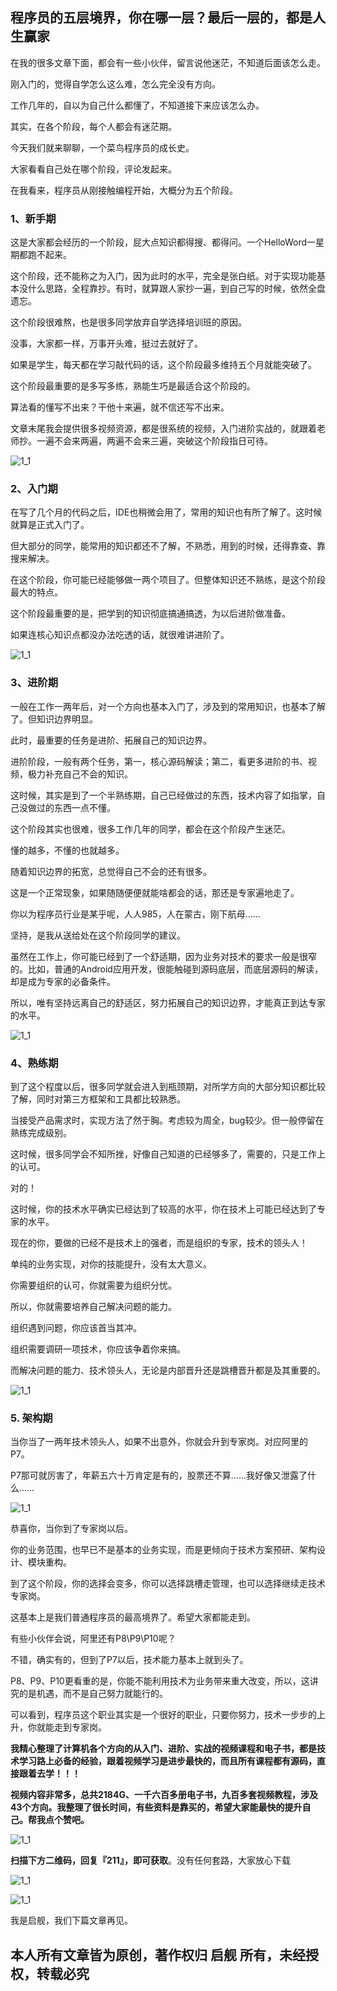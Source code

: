 ## 程序员的五层境界，你在哪一层？最后一层的，都是人生赢家

在我的很多文章下面，都会有一些小伙伴，留言说他迷茫，不知道后面该怎么走。

刚入门的，觉得自学怎么这么难，怎么完全没有方向。

工作几年的，自以为自己什么都懂了，不知道接下来应该怎么办。

其实，在各个阶段，每个人都会有迷茫期。

今天我们就来聊聊，一个菜鸟程序员的成长史。

大家看看自己处在哪个阶段，评论发起来。

在我看来，程序员从刚接触编程开始，大概分为五个阶段。

### 1、新手期

这是大家都会经历的一个阶段，屁大点知识都得搜、都得问。一个HelloWord一星期都跑不起来。

这个阶段，还不能称之为入门，因为此时的水平，完全是张白纸。对于实现功能基本没什么思路，全程靠抄。有时，就算跟人家抄一遍，到自己写的时候，依然全盘遗忘。

这个阶段很难熬，也是很多同学放弃自学选择培训班的原因。

没事，大家都一样，万事开头难，挺过去就好了。

如果是学生，每天都在学习敲代码的话，这个阶段最多维持五个月就能突破了。

这个阶段最重要的是多写多练，熟能生巧是最适合这个阶段的。

算法看的懂写不出来？干他十来遍，就不信还写不出来。

文章末尾我会提供很多视频资源，都是很系统的视频，入门进阶实战的，就跟着老师抄。一遍不会来两遍，两遍不会来三遍，突破这个阶段指日可待。

![1_1](img/3/3_31.jpeg)

### 2、入门期

在写了几个月的代码之后，IDE也稍微会用了，常用的知识也有所了解了。这时候就算是正式入门了。

但大部分的同学，能常用的知识都还不了解，不熟悉，用到的时候，还得靠查、靠搜来解决。

在这个阶段，你可能已经能够做一两个项目了。但整体知识还不熟练，是这个阶段最大的特点。

这个阶段最重要的是，把学到的知识彻底搞通搞透，为以后进阶做准备。

如果连核心知识点都没办法吃透的话，就很难讲进阶了。

![1_1](img/3/3_32.jpeg)

### 3、进阶期

一般在工作一两年后，对一个方向也基本入门了，涉及到的常用知识，也基本了解了。但知识边界明显。

此时，最重要的任务是进阶、拓展自己的知识边界。

进阶阶段，一般有两个任务，第一，核心源码解读；第二，看更多进阶的书、视频，极力补充自己不会的知识。

这时候，其实是到了一个半熟练期，自己已经做过的东西，技术内容了如指掌，自己没做过的东西一点不懂。

这个阶段其实也很难，很多工作几年的同学，都会在这个阶段产生迷茫。

懂的越多，不懂的也就越多。

随着知识边界的拓宽，总觉得自己不会的还有很多。

这是一个正常现象，如果随随便便就能啥都会的话，那还是专家遍地走了。

你以为程序员行业是某乎呢，人人985，人在蒙古，刚下航母……

坚持，是我从送给处在这个阶段同学的建议。

虽然在工作上，你可能已经到了一个舒适期，因为业务对技术的要求一般是很窄的。比如，普通的Android应用开发，很能触碰到源码底层，而底层源码的解读，却是成为专家的必备条件。

所以，唯有坚持远离自己的舒适区，努力拓展自己的知识边界，才能真正到达专家的水平。

![1_1](img/3/3_33.jpeg)

### 4、熟练期

到了这个程度以后，很多同学就会进入到瓶颈期，对所学方向的大部分知识都比较了解，同时对第三方框架和工具都比较熟悉。

当接受产品需求时，实现方法了然于胸。考虑较为周全，bug较少。但一般停留在熟练完成级别。

这时候，很多同学会不知所挫，好像自己知道的已经够多了，需要的，只是工作上的认可。

对的！

这时候，你的技术水平确实已经达到了较高的水平，你在技术上可能已经达到了专家的水平。

现在的你，要做的已经不是技术上的强者，而是组织的专家，技术的领头人！

单纯的业务实现，对你的技能提升，没有太大意义。

你需要组织的认可，你就需要为组织分忧。

所以，你就需要培养自己解决问题的能力。

组织遇到问题，你应该首当其冲。

组织需要调研一项技术，你应该争着你来搞。

而解决问题的能力、技术领头人，无论是内部晋升还是跳槽晋升都是及其重要的。

![1_1](img/3/3_34.jpeg)

### 5. 架构期

当你当了一两年技术领头人，如果不出意外，你就会升到专家岗。对应阿里的P7。

P7那可就厉害了，年薪五六十万肯定是有的，股票还不算……我好像又泄露了什么……

![1_1](img/3/3_35.jpeg)

恭喜你，当你到了专家岗以后。

你的业务范围，也早已不是基本的业务实现，而是更倾向于技术方案预研、架构设计、模块重构。

到了这个阶段，你的选择会变多，你可以选择跳槽走管理，也可以选择继续走技术专家岗。

这基本上是我们普通程序员的最高境界了。希望大家都能走到。

有些小伙伴会说，阿里还有P8\P9\P10呢？

不错，确实有的，但到了P7以后，技术能力基本上就到头了。

P8、P9、P10更看重的是，你能不能利用技术为业务带来重大改变，所以，这讲究的是机遇，而不是自己努力就能行的。

可以看到，程序员这个职业其实是一个很好的职业，只要你努力，技术一步步的上升，你就能走到专家岗。

**我精心整理了计算机各个方向的从入门、进阶、实战的视频课程和电子书，都是技术学习路上必备的经验，跟着视频学习是进步最快的，而且所有课程都有源码，直接跟着去学！！！**

**视频内容非常多，总共2184G、一千六百多册电子书，九百多套视频教程，涉及43个方向。我整理了很长时间，有些资料是靠买的，希望大家能最快的提升自己。帮我点个赞吧。**

![1_1](img/0_5.png)

**扫描下方二维码，回复『211』，即可获取**。没有任何套路，大家放心下载

![1_1](img/1/0_2.png)

![1_1](img/3/3_36.jpeg)

我是启舰，我们下篇文章再见。

## 本人所有文章皆为原创，著作权归 启舰 所有，未经授权，转载必究
